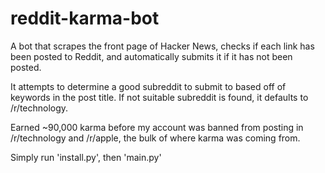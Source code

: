 # reddit-karma-bot


A bot that scrapes the front page of Hacker News, checks if each link has been posted to Reddit, and automatically submits it if it has not been posted.

It attempts to determine a good subreddit to submit to based off of keywords in the post title. If not suitable subreddit is found, it defaults to /r/technology.

Earned ~90,000 karma before my account was banned from posting in /r/technology and /r/apple, the bulk of where karma was coming from.

Simply run 'install.py', then 'main.py'
